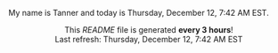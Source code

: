 My name is Tanner and today is Thursday, December 12, 7:42 AM EST.

<p align="center">This <i>README</i> file is generated <b>every 3 hours</b>!</br>Last refresh: Thursday, December 12, 7:42 AM EST<br /></p>
